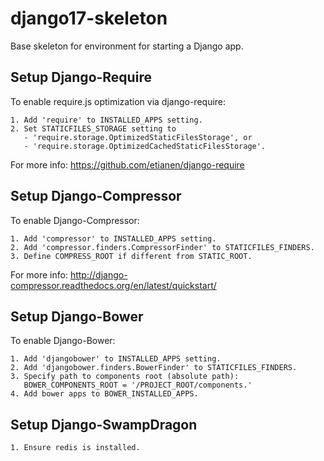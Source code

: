 django17-skeleton
=================

Base skeleton for environment for starting a Django app.




Setup Django-Require
--------------------

To enable require.js optimization via django-require:

    1. Add 'require' to INSTALLED_APPS setting.
    2. Set STATICFILES_STORAGE setting to 
       - 'require.storage.OptimizedStaticFilesStorage', or 
       - 'require.storage.OptimizedCachedStaticFilesStorage'.

For more info: https://github.com/etianen/django-require


Setup Django-Compressor
-----------------------

To enable Django-Compressor:

    1. Add 'compressor' to INSTALLED_APPS setting.
    2. Add 'compressor.finders.CompressorFinder' to STATICFILES_FINDERS.
    3. Define COMPRESS_ROOT if different from STATIC_ROOT.

For more info: http://django-compressor.readthedocs.org/en/latest/quickstart/


Setup Django-Bower
------------------

To enable Django-Bower:

    1. Add 'djangobower' to INSTALLED_APPS setting.
    2. Add 'djangobower.finders.BowerFinder' to STATICFILES_FINDERS.
    3. Specify path to components root (absolute path):
       BOWER_COMPONENTS_ROOT = '/PROJECT_ROOT/components.'
    4. Add bower apps to BOWER_INSTALLED_APPS.


Setup Django-SwampDragon
------------------------

    1. Ensure redis is installed.
